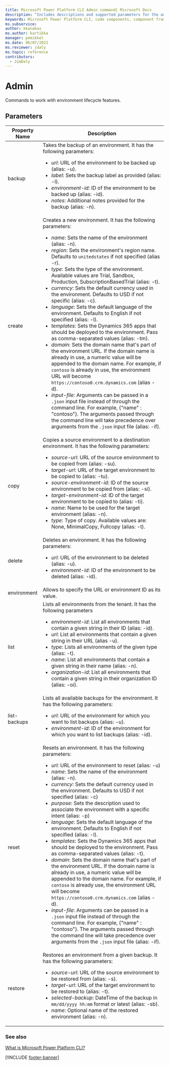 ```yaml
---
title: Microsoft Power Platform CLI Admin command| Microsoft Docs
description: "Includes descriptions and supported parameters for the admin command."
keywords: Microsoft Power Platform CLI, code components, component framework, CLI
ms.subservice:
author: kkanakas
ms.author: kartikka
manager: pemikkel
ms.date: 06/07/2022
ms.reviewer: jdaly
ms.topic: reference
contributors:
  - JimDaly
---
```


# Admin

Commands to work with environment lifecycle features.

## Parameters

| Property Name | Description                                                                                                                                                                                                                                                                                                                                                                                                                                                                                                                                                                                                                                                                                                                                                                                                                                                                                                                                                                                                                                                                                                                                                                                                                                                                                                                                            |
| ------------- | ------------------------------------------------------------------------------------------------------------------------------------------------------------------------------------------------------------------------------------------------------------------------------------------------------------------------------------------------------------------------------------------------------------------------------------------------------------------------------------------------------------------------------------------------------------------------------------------------------------------------------------------------------------------------------------------------------------------------------------------------------------------------------------------------------------------------------------------------------------------------------------------------------------------------------------------------------------------------------------------------------------------------------------------------------------------------------------------------------------------------------------------------------------------------------------------------------------------------------------------------------------------------------------------------------------------------------------------------------ |
| backup        | Takes the backup of an environment. It has the following parameters: <ul><li>_url_: URL of the environment to be backed up (alias: -u).</li><li>_label_: Sets the backup label as provided (alias: -l).</li><li>_environment-id_: ID of the environment to be backed up (alias: -id).</li><li>_notes_: Additional notes provided for the backup (alias: -n).</li></ul>                                                                                                                                                                                                                                                                                                                                                                                                                                                                                                                                                                                                                                                                                                                                                                                                                                                                                                                                                                                 |
| create        | Creates a new environment. It has the following parameters: <ul><li>_name_: Sets the name of the environment (alias: -n).</li><li>_region_: Sets the environment's region name. Defaults to `unitedstates` if not specified (alias -r).</li><li>_type_: Sets the type of the environment. Available values are Trial, Sandbox, Production, SubscriptionBasedTrial (alias: -t).</li><li>_currency_: Sets the default currency used in the environment. Defaults to USD if not specific (alias: -c).</li><li>_language_: Sets the default language of the environment. Defaults to English if not specified (alias: -l).</li><li>_templates_: Sets the Dynamics 365 apps that should be deployed to the environment. Pass as comma-separated values (alias: -tm).</li><li>_domain_: Sets the domain name that's part of the environment URL. If the domain name is already in use, a numeric value will be appended to the domain name. For example, if `contoso` is already in use, the environment URL will become `https://contoso0.crm.dynamics.com` (alias -d).</li><li>_input-file_: Arguments can be passed in a `.json` input file instead of through the command line. For example, {"name" : "contoso"}. The arguments passed through the command line will take precedence over arguments from the `.json` input file (alias: -if).</li></ul> |
| copy          | Copies a source environment to a destination environment. It has the following parameters: <ul><li>_source-url_: URL of the source environment to be copied from (alias: -su).</li><li>_target-url_: URL of the target environment to be copied to (alias: -tu).</li><li>_source-environment-id_: ID of the source environment to be copied from (alias: -si).</li><li>_target-environment-id_: ID of the target environment to be copied to (alias: -ti). </li><li>_name_: Name to be used for the target environment (alias: -n).</li><li>_type_: Type of copy. Available values are: None, MinimalCopy, Fullcopy (alias: -t).</li></ul>                                                                                                                                                                                                                                                                                                                                                                                                                                                                                                                                                                                                                                                                                                             |
| delete        | Deletes an environment. It has the following parameters: <ul><li>_url_: URL of the environment to be deleted (alias: -u). </li><li>_environment-id_: ID of the environment to be deleted (alias: -id).</li></ul>                                                                                                                                                                                                                                                                                                                                                                                                                                                                                                                                                                                                                                                                                                                                                                                                                                                                                                                                                                                                                                                                                                                                       |
| environment   | Allows to specify the URL or environment ID as its value.                                                                                                                                                                                                                                                                                                                                                                                                                                                                                                                                                                                                                                                                                                                                                                                                                                                                                                                                                                                                                                                                                                                                                                                                                                                                                              |
| list          | Lists all environments from the tenant. It has the following parameters <ul><li>_environment-id_: List all environments that contain a given string in their ID (alias: -id).</li><li>_url_: List all environments that contain a given string in their URL (alias -u).</li><li>_type_: Lists all environments of the given type (alias: -t). </li><li>_name_: List all environments that contain a given string in their name (alias: -n). </li><li>_organization-id_: List all environments that contain a given string in their organization ID (alias: -oi).</li></ul>                                                                                                                                                                                                                                                                                                                                                                                                                                                                                                                                                                                                                                                                                                                                                                             |
| list-backups  | Lists all available backups for the environment. It has the following parameters:<ul><li>_url_: URL of the environment for which you want to list backups (alias: -u).</li><li> _environment-id_: ID of the environment for which you want to list backups (alias: -id).</li></ul>                                                                                                                                                                                                                                                                                                                                                                                                                                                                                                                                                                                                                                                                                                                                                                                                                                                                                                                                                                                                                                                                     |
| reset         | Resets an environment. It has the following parameters: <ul><li>_url_: URL of the environment to reset (alias: -u)</li><li>_name_: Sets the name of the environment (alias: -n).</li><li>_currency_: Sets the default currency used in the environment. Defaults to USD if not specified (alias: -c)</li><li>_purpose_: Sets the description used to associate the environment with a specific intent (alias: -p) </li><li>_language_: Sets the default language of the environment. Defaults to English if not specified (alias: -l).</li><li>_templates_: Sets the Dynamics 365 apps that should be deployed to the environment. Pass as comma-separated values (alias: -t).</li><li>_domain_: Sets the domain name that's part of the environment URL. If the domain name is already in use, a numeric value will be appended to the domain name. For example, if `contoso` is already use, the environment URL will become `https://contoso0.crm.dynamics.com` (alias -d).</li><li>_input-file_: Arguments can be passed in a `.json` input file instead of through the command line. For example, {"name" : "contoso"}. The arguments passed through the command line will take precedence over arguments from the `.json` input file (alias: -if).</li></ul>                                                                                     |
| restore       | Restores an environment from a given backup. It has the following parameters: <ul><li>_source-url_: URL of the source environment to be restored from (alias: -s). </li><li>_target-url_: URL of the target environment to be restored to (alias: -t). </li><li>_selected-backup_: DateTime of the backup in `mm/dd/yyyy hh:mm` format or latest (alias: -sb).</li><li>_name_: Optional name of the restored environment (alias: -n).</li></ul>                                                                                                                                                                                                                                                                                                                                                                                                                                                                                                                                                                                                                                                                                                                                                                                                                                                                                                        |

### See also

[What is Microsoft Power Platform CLI?](../introduction.md)

[!INCLUDE [footer-banner](../../../includes/footer-banner.md)]
